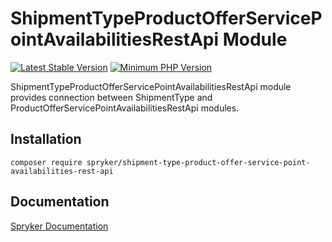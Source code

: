 # ShipmentTypeProductOfferServicePointAvailabilitiesRestApi Module
[![Latest Stable Version](https://poser.pugx.org/spryker/shipment-type-product-offer-service-point-availabilities-rest-api/v/stable.svg)](https://packagist.org/packages/spryker/shipment-type-product-offer-service-point-availabilities-rest-api)
[![Minimum PHP Version](https://img.shields.io/badge/php-%3E%3D%208.0-8892BF.svg)](https://php.net/)

ShipmentTypeProductOfferServicePointAvailabilitiesRestApi module provides connection between ShipmentType and ProductOfferServicePointAvailabilitiesRestApi modules.


## Installation

```
composer require spryker/shipment-type-product-offer-service-point-availabilities-rest-api
```

## Documentation

[Spryker Documentation](https://docs.spryker.com)
